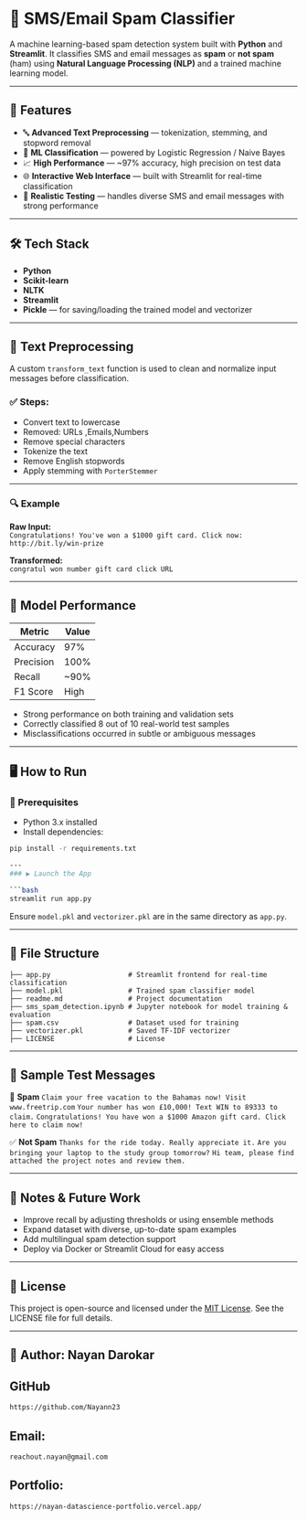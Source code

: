 # 📩 SMS/Email Spam Classifier

A machine learning-based spam detection system built with **Python** and **Streamlit**. It classifies SMS and email messages as **spam** or **not spam** (ham) using **Natural Language Processing (NLP)** and a trained machine learning model.

---

## 🚀 Features

- 🔤 **Advanced Text Preprocessing** — tokenization, stemming, and stopword removal  
- 🧠 **ML Classification** — powered by Logistic Regression / Naive Bayes  
- 📈 **High Performance** — ~97% accuracy, high precision on test data  
- 🌐 **Interactive Web Interface** — built with Streamlit for real-time classification  
- 🧪 **Realistic Testing** — handles diverse SMS and email messages with strong performance

---

## 🛠️ Tech Stack

- **Python**  
- **Scikit-learn**  
- **NLTK**  
- **Streamlit**  
- **Pickle** — for saving/loading the trained model and vectorizer

---

## 🧹 Text Preprocessing

A custom `transform_text` function is used to clean and normalize input messages before classification.

### ✅ Steps:
- Convert text to lowercase  
- Removed: URLs ,Emails,Numbers
- Remove special characters  
- Tokenize the text  
- Remove English stopwords  
- Apply stemming with `PorterStemmer`  

---
### 🔍 Example

**Raw Input:**  
`Congratulations! You've won a $1000 gift card. Click now: http://bit.ly/win-prize`  

**Transformed:**  
`congratul won number gift card click URL`

---

## 🧪 Model Performance

| Metric    | Value     |
|-----------|-----------|
| Accuracy  | 97%       |
| Precision | 100%      |
| Recall    | ~90%      |
| F1 Score  | High      |

- Strong performance on both training and validation sets  
- Correctly classified 8 out of 10 real-world test samples  
- Misclassifications occurred in subtle or ambiguous messages

---

## 🖥️ How to Run

### 🔧 Prerequisites
- Python 3.x installed  
- Install dependencies:
```bash
pip install -r requirements.txt

---
### ▶️ Launch the App

```bash
streamlit run app.py
```

Ensure `model.pkl` and `vectorizer.pkl` are in the same directory as `app.py`.

---

## 📁 File Structure

```
├── app.py                   # Streamlit frontend for real-time classification
├── model.pkl                # Trained spam classifier model
├── readme.md                # Project documentation
├── sms_spam_detection.ipynb # Jupyter notebook for model training & evaluation
├── spam.csv                 # Dataset used for training
├── vectorizer.pkl           # Saved TF-IDF vectorizer
├── LICENSE                  # License 
```

---

## 💬 Sample Test Messages

🚫 **Spam**
`Claim your free vacation to the Bahamas now! Visit www.freetrip.com`
`Your number has won £10,000! Text WIN to 89333 to claim.`
`Congratulations! You have won a $1000 Amazon gift card. Click here to claim now!`

✅ **Not Spam**
`Thanks for the ride today. Really appreciate it.`
`Are you bringing your laptop to the study group tomorrow?`
`Hi team, please find attached the project notes and review them.`

---

## 📌 Notes & Future Work

* Improve recall by adjusting thresholds or using ensemble methods
* Expand dataset with diverse, up-to-date spam examples
* Add multilingual spam detection support
* Deploy via Docker or Streamlit Cloud for easy access

---


## 📜 License

This project is open-source and licensed under the [MIT License](LICENSE). See the LICENSE file for full details.

---

## 👤 Author:  **Nayan Darokar** 

## GitHub
```bash
https://github.com/Nayann23
```

## Email:
```bash
reachout.nayan@gmail.com  
```
## Portfolio: 
```bash
https://nayan-datascience-portfolio.vercel.app/
```
